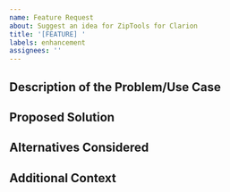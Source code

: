 ```yaml
---
name: Feature Request
about: Suggest an idea for ZipTools for Clarion
title: '[FEATURE] '
labels: enhancement
assignees: ''
---
```


## Description of the Problem/Use Case
<!-- Describe the problem you're trying to solve or the use case that would benefit from this feature -->

## Proposed Solution
<!-- Describe the solution you'd like to see implemented -->

## Alternatives Considered
<!-- Describe any alternative solutions or features you've considered -->

## Additional Context
<!-- Add any other context, screenshots, or examples about the feature request here -->